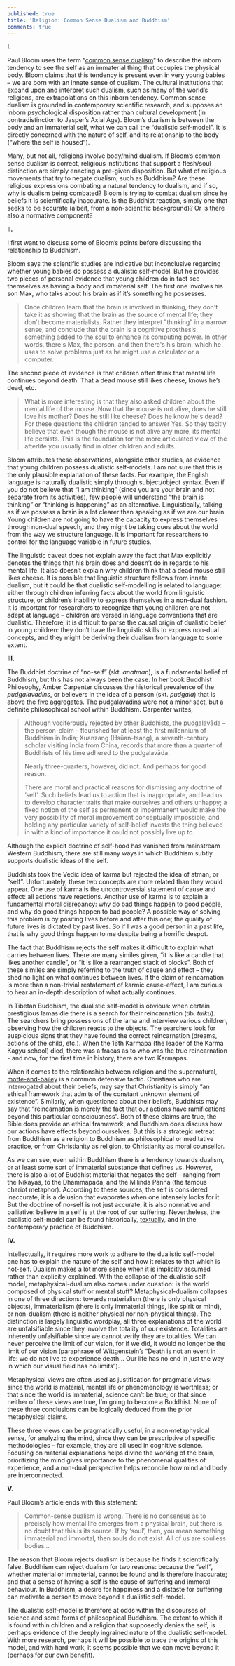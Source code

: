 ```yaml
---
published: true
title: 'Religion: Common Sense Dualism and Buddhism'
comments: true
---
```

**I.**

Paul Bloom uses the term “[common sense dualism](https://www.edge.org/conversation/paul_bloom-natural-born-dualists)” to describe the inborn tendency to see the self as an immaterial thing that occupies the physical body. Bloom claims that this tendency is present even in very young babies – we are born with an innate sense of dualism.  The cultural institutions that expand upon and interpret such dualism, such as many of the world’s religions, are extrapolations on this inborn tendency. Common sense dualism is grounded in contemporary scientific research, and supposes an inborn psychological disposition rather than cultural development (in contradistinction to Jasper’s Axial Age). Bloom’s dualism is between the body and an immaterial self, what we can call the “dualistic self-model”. It is directly concerned with the nature of self, and its relationship to the body (“where the self is housed”). 

Many, but not all, religions involve body/mind dualism. If Bloom’s common sense dualism is correct, religious institutions that support a flesh/soul distinction are simply enacting a pre-given disposition. But what of religious movements that try to negate dualism, such as Buddhism? Are these religious expressions combating a natural tendency to dualism, and if so, why is dualism being combated? Bloom is trying to combat dualism since he beliefs it is scientifically inaccurate. Is the Buddhist reaction, simply one that seeks to be accurate (albeit, from a non-scientific background)? Or is there also a normative component?

**II.**

I first want to discuss some of Bloom’s points before discussing the relationship to Buddhism.

Bloom says the scientific studies are indicative but inconclusive regarding whether young babies do possess a dualistic self-model. But he provides two pieces of personal evidence that young children do in fact see themselves as having a body and immaterial self. The first one involves his son Max, who talks about his brain as if it’s something he possesses. 

>Once children learn that the brain is involved in thinking, they don't take it as showing that the brain as the source of mental life; they don't become materialists. Rather they interpret "thinking" in a narrow sense, and conclude that the brain is a cognitive prosthesis, something added to the soul to enhance its computing power. In other words, there's Max, the person, and then there's his brain, which he uses to solve problems just as he might use a calculator or a computer.

The second piece of evidence is that children often think that mental life continues beyond death. That a dead mouse still likes cheese, knows he’s dead, etc.

>What is more interesting is that they also asked children about the mental life of the mouse. Now that the mouse is not alive, does he still love his mother? Does he still like cheese? Does he know he's dead? For these questions the children tended to answer Yes. So they tacitly believe that even though the mouse is not alive any more, its mental life persists. This is the foundation for the more articulated view of the afterlife you usually find in older children and adults.

Bloom attributes these observations, alongside other studies, as evidence that young children possess dualistic self-models. I am not sure that this is the only plausible explanation of these facts. For example, the English language is naturally dualistic simply through subject/object syntax. Even if you do not believe that “I am thinking” (since you are your brain and not separate from its activities), few people will understand “the brain is thinking” or “thinking is happening” as an alternative. Linguistically, talking as if we possess a brain is a lot clearer than speaking as if we are our brain. Young children are not going to have the capacity to express themselves through non-dual speech, and they might be taking cues about the world from the way we structure language. It is important for researchers to control for the language variable in future studies.

The linguistic caveat does not explain away the fact that Max explicitly denotes the things that his brain does and doesn’t do in regards to his mental life. It also doesn’t explain why children think that a dead mouse still likes cheese. It is possible that linguistic structure follows from innate dualism, but it could be that dualistic self-modelling is related to language: either through children inferring facts about the world from linguistic structure, or children’s inability to express themselves in a non-dual fashion. It is important for researchers to recognize that young children are not adept at language – children are versed in language conventions that are dualistic. Therefore, it is difficult to parse the causal origin of dualistic belief in young children: they don’t have the linguistic skills to express non-dual concepts, and they might be deriving their dualism from language to some extent.

**III.**

The Buddhist doctrine of “no-self” (skt. _anatman_), is a fundamental belief of Buddhism, but this has not always been the case. In her book Buddhist Philosophy, Amber Carpenter discusses the historical prevalence of the _pudgalavadins_, or believers in the idea of a person (skt. _pudgala_) that is above the [five aggregates](https://en.wikipedia.org/wiki/Skandha). The pudgalavadins were not a minor sect, but a definite philosophical school within Buddhism. Carpenter writes,

>Although vociferously rejected by other Buddhists, the pudgalavāda – the person-claim – flourished for at least the first millennium of Buddhism in India; Xuanzang (Hsüan-tsang), a seventh-century scholar visiting India from China, records that more than a quarter of Buddhists of his time adhered to the pudgalavāda.
>
>Nearly three-quarters, however, did not. And perhaps for good reason.
>
>There are moral and practical reasons for dismissing any doctrine of ‘self’. Such beliefs lead us to action that is inappropriate, and lead us to develop character traits that make ourselves and others unhappy; a fixed notion of the self as permanent or impermanent would make the very possibility of moral improvement conceptually impossible; and holding any particular variety of self-belief invests the thing believed in with a kind of importance it could not possibly live up to.

Although the explicit doctrine of self-hood has vanished from mainstream Western Buddhism, there are still many ways in which Buddhism subtly supports dualistic ideas of the self.

Buddhists took the Vedic idea of karma but rejected the idea of atman, or “self”. Unfortunately, these two concepts are more related than they would appear. One use of karma is the uncontroversial statement of cause and effect: all actions have reactions. Another use of karma is to explain a fundamental moral disrepancy: why do bad things happen to good people, and why do good things happen to bad people? A possible way of solving this problem is by positing lives before and after this one; the quality of future lives is dictated by past lives. So if I was a good person in a past life, that is why good things happen to me despite being a horrific despot. 

The fact that Buddhism rejects the self makes it difficult to explain what carries between lives. There are many similes given, “it is like a candle that likes another candle”, or “it is like a rearranged stack of blocks”. Both of these similes are simply referring to the truth of cause and effect – they shed no light on what continues between lives. If the claim of reincarnation is more than a non-trivial restatement of karmic cause-effect, I am curious to hear an in-depth description of what actually continues.

In Tibetan Buddhism, the dualistic self-model is obvious: when certain prestigious lamas die there is a search for their reincarnation (tib. _tulku_). The searchers bring possessions of the lama and interview various children, observing how the children reacts to the objects. The searchers look for auspicious signs that they have found the correct reincarnation (dreams, actions of the child, etc.). When the 16th Karmapa (the leader of the Karma Kagyu school) died, there was a fracas as to who was the true reincarnation - and now, for the first time in history, there are two Karmapas.

When it comes to the relationship between religion and the supernatural, [motte-and-bailey](https://matthewsouthey.com/2018/01/03/motte-and-bailey.html) is a common defensive tactic. Christians who are interrogated about their beliefs, may say that Christianity is simply “an ethical framework that admits of the constant unknown element of existence”. Similarly, when questioned about their beliefs, Buddhists may say that “reincarnation is merely the fact that our actions have ramifications beyond this particular consciousness”. Both of these claims are true, the Bible does provide an ethical framework, and Buddhism does discuss how our actions have effects beyond ourselves. But this is a strategic retreat from Buddhism as a religion to Buddhism as philosophical or meditative practice, or from Christianity as religion, to Christianity as moral counsellor.

As we can see, even within Buddhism there is a tendency towards dualism, or at least some sort of immaterial substance that defines us. However, there is also a lot of Buddhist material that negates the self – ranging from the Nikayas, to the Dhammapada, and the Milinda Panha (the famous chariot metaphor). According to these sources, the self is considered inaccurate, it is a delusion that evaporates when one intensely looks for it. But the doctrine of no-self is not just accurate, it is also normative and palliative: believe in a self is at the root of our suffering. Nevertheless, the dualistic self-model can be found historically, [textually](https://www.accesstoinsight.org/tipitaka/mn/mn.063.than.html), and in the contemporary practice of Buddhism.

**IV.**

Intellectually, it requires more work to adhere to the dualistic self-model: one has to explain the nature of the self and how it relates to that which is not-self. Dualism makes a lot more sense when it is implicitly assumed rather than explicitly explained. With the collapse of the dualistic self-model, metaphysical-dualism also comes under question: is the world composed of physical stuff or mental stuff? Metaphysical-dualism collapses in one of three directions: towards materialism (there is only physical objects), immaterialism (there is only immaterial things, like spirit or mind), or non-dualism (there is neither physical nor non-physical things). The distinction is largely linguistic wordplay, all three explanations of the world are unfalsifiable since they involve the totality of our existence. Totalities are inherently unfalsifiable since we cannot verify they are totalities. We can never perceive the limit of our vision, for if we did, it would no longer be the limit of our vision (paraphrase of Wittgenstein’s “Death is not an event in life: we do not live to experience death... Our life has no end in just the way in which our visual field has no limits”).

Metaphysical views are often used as justification for pragmatic views: since the world is material, mental life or phenomenology is worthless; or that since the world is immaterial, science can’t be true; or that since neither of these views are true, I’m going to become a Buddhist. None of these three conclusions can be logically deduced from the prior metaphysical claims.

These three views can be pragmatically useful, in a non-metaphysical sense, for analyzing the mind, since they can be prescriptive of specific methodologies – for example, they are all used in cognitive science. Focusing on material explanations helps divine the working of the brain, prioritizing the mind gives importance to the phenomenal qualities of experience, and a non-dual perspective helps reconcile how mind and body are interconnected. 

**V.**

Paul Bloom’s article ends with this statement:

>Common-sense dualism is wrong. There is no consensus as to precisely how mental life emerges from a physical brain, but there is no doubt that this is its source. If by ‘soul’, then, you mean something immaterial and immortal, then souls do not exist. All of us are soulless bodies...

The reason that Bloom rejects dualism is because he finds it scientifically false. Buddhism can reject dualism for two reasons: because the “self”, whether material or immaterial, cannot be found and is therefore inaccurate; and that a sense of having a self is the cause of suffering and immoral behaviour. In Buddhism, a desire for happiness and a distaste for suffering can motivate a person to move beyond a dualistic self-model.

The dualistic self-model is therefore at odds within the discourses of science and some forms of philosophical Buddhism. The extent to which it is found within children and a religion that supposedly denies the self, is perhaps evidence of the deeply ingrained nature of the dualistic self-model. With more research, perhaps it will be possible to trace the origins of this model, and with hard work, it seems possible that we can move beyond it (perhaps for our own benefit).
